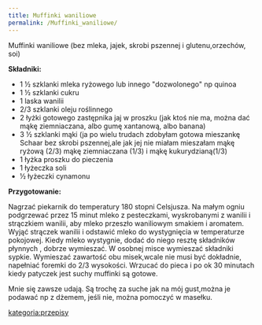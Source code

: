 ```yaml
---
title: Muffinki waniliowe
permalink: /Muffinki_waniliowe/
---
```


Muffinki waniliowe (bez mleka, jajek, skrobi pszennej i glutenu,orzechów, soi)

**Składniki:**

-   1 ½ szklanki mleka ryżowego lub innego "dozwolonego" np quinoa
-   1 ½ szklanki cukru
-   1 laska wanilii
-   2/3 szklanki oleju roślinnego
-   2 łyżki gotowego zastępnika jaj w proszku (jak ktoś nie ma, można dać mąkę ziemniaczana, albo gumę xantanową, albo banana)
-   3 ½ szklanki mąki (ja po wielu trudach zdobyłam gotowa mieszankę Schaar bez skrobi pszennej,ale jak jej nie miałam mieszałam mąkę ryżową (2/3) mąkę ziemniaczana (1/3) i mąkę kukurydzianą(1/3)
-   1 łyżka proszku do pieczenia
-   1 łyżeczka soli
-   ½ łyżeczki cynamonu

**Przygotowanie:**

Nagrzać piekarnik do temperatury 180 stopni Celsjusza. Na małym ogniu podgrzewać przez 15 minut mleko z pesteczkami, wyskrobanymi z wanilii i strączkiem wanilii, aby mleko przeszło waniliowym smakiem i aromatem. Wyjąć strączek wanilii i odstawić mleko do wystygnięcia w temperaturze pokojowej. Kiedy mleko wystygnie, dodać do niego resztę składników płynnych , dobrze wymieszać. W osobnej misce wymieszać składniki sypkie. Wymieszać zawartość obu misek,wcale nie musi być dokładnie, napełniać foremki do 2/3 wysokości. Wrzucać do pieca i po ok 30 minutach kiedy patyczek jest suchy muffinki są gotowe.

Mnie się zawsze udają. Są trochę za suche jak na mój gust,można je podawać np z dżemem, jeśli nie, można pomoczyć w masełku.

[kategoria:przepisy](/kategoria:przepisy "wikilink")